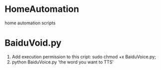 # HomeAutomation
home automation scripts

# BaiduVoid.py
1. Add execution permission to this cript: sudo chmod +x BaiduVoice.py;
2. python BaiduVoice.py 'the word you want to TTS'
